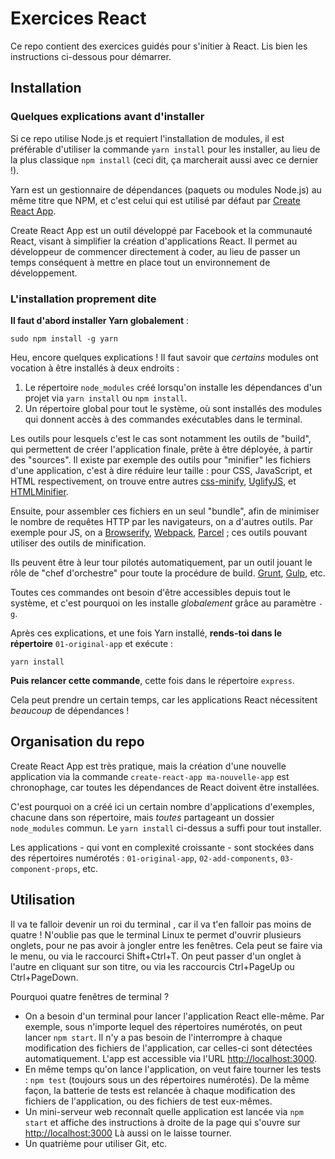 # Exercices React

Ce repo contient des exercices guidés pour s'initier à React. Lis bien les instructions
ci-dessous pour démarrer.

## Installation

### Quelques explications avant d'installer

Si ce repo utilise Node.js et requiert l'installation de modules,
il est préférable d'utiliser la commande `yarn install` pour les installer, au lieu
de la plus classique `npm install` (ceci dit, ça marcherait aussi avec ce dernier !).

Yarn est un gestionnaire de dépendances (paquets ou modules Node.js) au même titre
que NPM, et c'est celui qui est utilisé par défaut par
[Create React App](https://github.com/facebook/create-react-app).

Create React App est un outil développé par Facebook et la communauté React, visant à
simplifier la création d'applications React. Il permet au développeur de commencer
directement à coder, au lieu de passer un temps conséquent à mettre en place
tout un environnement de développement.

### L'installation proprement dite

**Il faut d'abord installer Yarn globalement** :

    sudo npm install -g yarn

Heu, encore quelques explications ! Il faut savoir que *certains* modules ont vocation à être installés à deux endroits :

1. Le répertoire `node_modules` créé lorsqu'on installe les dépendances d'un projet
via `yarn install` ou `npm install`.
2. Un répertoire global pour tout le système, où sont installés des modules qui donnent
accès à des commandes exécutables dans le terminal.

Les outils pour lesquels c'est le cas sont notamment les outils de "build", qui permettent
de créer l'application finale, prête à être déployée, à partir des "sources". Il existe par exemple
des outils pour "minifier" les fichiers d'une application, c'est à dire réduire leur taille :
pour CSS, JavaScript, et HTML respectivement, on trouve entre autres
[css-minify](https://github.com/purple-force/css-minify),
[UglifyJS](https://github.com/mishoo/UglifyJS2), et [HTMLMinifier](https://github.com/kangax/html-minifier).

Ensuite, pour assembler ces fichiers en un seul "bundle", afin de minimiser le nombre de
requêtes HTTP par les navigateurs, on a d'autres outils. Par exemple pour JS, on a
[Browserify](http://browserify.org/), [Webpack](https://webpack.js.org/), [Parcel](https://parceljs.org/) ; ces
outils pouvant utiliser des outils de minification.

Ils peuvent être à leur tour pilotés automatiquement, par un outil jouant le rôle de "chef d'orchestre"
pour toute la procédure de build. [Grunt](https://gruntjs.com/), [Gulp](https://gulpjs.com/), etc.

Toutes ces commandes ont besoin d'être accessibles depuis tout le système, et c'est pourquoi
on les installe *globalement* grâce au paramètre `-g`.

Après ces explications, et une fois Yarn installé, **rends-toi dans le répertoire** `01-original-app`
et exécute :

    yarn install

**Puis relancer cette commande**, cette fois dans le répertoire `express`.

Cela peut prendre un certain temps, car les applications React nécessitent *beaucoup*
de dépendances !

## Organisation du repo

Create React App est très pratique, mais la création d'une nouvelle application via
la commande `create-react-app ma-nouvelle-app` est chronophage, car toutes les
dépendances de React doivent être installées.

C'est pourquoi on a créé ici un certain nombre d'applications d'exemples, chacune
dans son répertoire, mais *toutes* partageant un dossier `node_modules` commun. Le
`yarn install` ci-dessus a suffi pour tout installer.

Les applications - qui vont en complexité croissante - sont stockées dans des répertoires
numérotés : `01-original-app`, `02-add-components`, `03-component-props`, etc.

## Utilisation

Il va te falloir devenir un roi du terminal , car il va t'en falloir pas moins de quatre !
N'oublie pas que le terminal Linux te permet d'ouvrir plusieurs onglets, pour ne pas avoir à jongler
entre les fenêtres. Cela peut se faire via le menu, ou via le raccourci Shift+Ctrl+T. On peut passer
d'un onglet à l'autre en cliquant sur son titre, ou via les raccourcis Ctrl+PageUp ou Ctrl+PageDown.

Pourquoi quatre fenêtres de terminal ?
* On a besoin d'un terminal pour lancer l'application React elle-même. Par exemple,
sous n'importe lequel des répertoires numérotés, on peut lancer `npm start`. Il n'y
a pas besoin de l'interrompre à chaque modification des fichiers de l'application,
car celles-ci sont détectées automatiquement. L'app est accessible via l'URL
[http://localhost:3000](http://localhost:3000).
* En même temps qu'on lance l'application, on veut faire tourner les tests : `npm test`
(toujours sous un des répertoires numérotés). De la même façon, la batterie de tests
est relancée à chaque modification des fichiers de l'application, ou des fichiers de test eux-mêmes.
* Un mini-serveur web reconnaît quelle application est lancée via `npm start` et affiche des instructions
à droite de la page qui s'ouvre sur [http://localhost:3000](http://localhost:3000) Là aussi on le laisse tourner.
* Un quatrième pour utiliser Git, etc.
